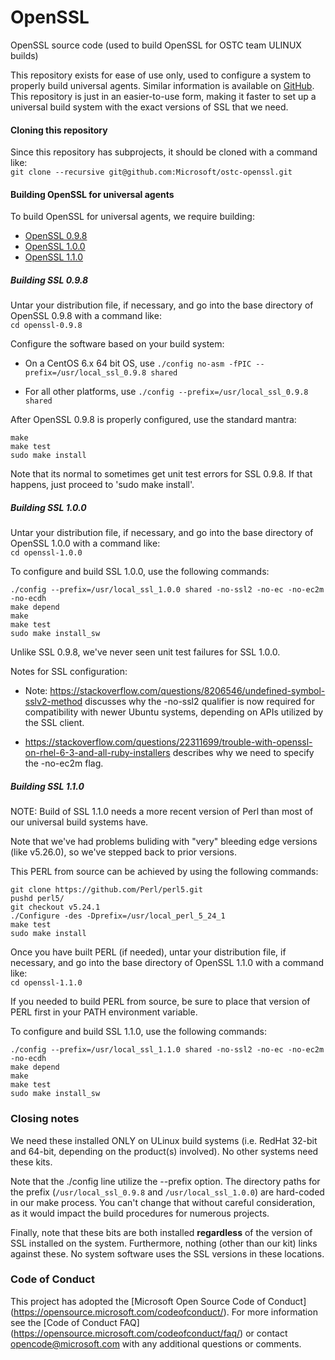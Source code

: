 # OpenSSL
OpenSSL source code (used to build OpenSSL for OSTC team ULINUX builds)

This repository exists for ease of use only, used to configure a system to
properly build universal agents. Similar information is available on
[GitHub](https://github.com/openssl/openssl.git).
This repository is just in an easier-to-use form, making it faster to set
up a universal build system with the exact versions of SSL that we need.


#### Cloning this repository

Since this repository has subprojects, it should be cloned with a command like:
<br>```git clone --recursive git@github.com:Microsoft/ostc-openssl.git```

#### Building OpenSSL for universal agents

To build OpenSSL for universal agents, we require building:

- [OpenSSL 0.9.8](https://github.com/Microsoft/ostc-openssl#building-ssl-098)
- [OpenSSL 1.0.0](https://github.com/Microsoft/ostc-openssl#building-ssl-100)
- [OpenSSL 1.1.0](https://github.com/Microsoft/ostc-openssl#building-ssl-110)

##### Building SSL 0.9.8

Untar your distribution file, if necessary, and go into the base
directory of OpenSSL 0.9.8 with a command like:<br>```cd openssl-0.9.8```

Configure the software based on your build system:

- On a CentOS 6.x 64 bit OS, use ```./config no-asm -fPIC --prefix=/usr/local_ssl_0.9.8 shared```

- For all other platforms, use ```./config --prefix=/usr/local_ssl_0.9.8 shared```

After OpenSSL 0.9.8 is properly configured, use the standard mantra:

```
make
make test
sudo make install
```

Note that its normal to sometimes get unit test errors for SSL 0.9.8.
If that happens, just proceed to 'sudo make install'.

##### Building SSL 1.0.0

Untar your distribution file, if necessary, and go into the base
directory of OpenSSL 1.0.0 with a command like:<br>```cd openssl-1.0.0```

To configure and build SSL 1.0.0, use the following commands:

```
./config --prefix=/usr/local_ssl_1.0.0 shared -no-ssl2 -no-ec -no-ec2m -no-ecdh
make depend
make
make test
sudo make install_sw
```

Unlike SSL 0.9.8, we've never seen unit test failures for SSL 1.0.0.

Notes for SSL configuration:

- Note: https://stackoverflow.com/questions/8206546/undefined-symbol-sslv2-method discusses why the -no-ssl2 qualifier is now required for compatibility with newer Ubuntu systems, depending on APIs utilized by the SSL client.

- https://stackoverflow.com/questions/22311699/trouble-with-openssl-on-rhel-6-3-and-all-ruby-installers describes why we need to specify the -no-ec2m flag.

##### Building SSL 1.1.0

NOTE: Build of SSL 1.1.0 needs a more recent version of Perl than most
of our universal build systems have.

Note that we've had problems buliding with "very" bleeding edge versions
(like v5.26.0), so we've stepped back to prior versions.

This PERL from source can be achieved by using the following commands:

```
git clone https://github.com/Perl/perl5.git 
pushd perl5/
git checkout v5.24.1
./Configure -des -Dprefix=/usr/local_perl_5_24_1
make test
sudo make install
```

Once you have built PERL (if needed), untar your distribution file,
if necessary, and go into the base directory of OpenSSL 1.1.0 with a
command like:<br>```cd openssl-1.1.0```

If you needed to build PERL from source, be sure to place that version
of PERL first in your PATH environment variable.

To configure and build SSL 1.1.0, use the following commands:

```
./config --prefix=/usr/local_ssl_1.1.0 shared -no-ssl2 -no-ec -no-ec2m -no-ecdh
make depend
make
make test
sudo make install_sw
```

### Closing notes

We need these installed ONLY on ULinux build systems
(i.e. RedHat 32-bit and 64-bit, depending on the product(s) involved).
No other systems need these kits.

Note that the ./config line utilize the --prefix option. The directory
paths for the prefix (```/usr/local_ssl_0.9.8``` and
```/usr/local_ssl_1.0.0```) are hard-coded in our make process.  You can't
change that without careful consideration, as it would impact the build
procedures for numerous projects.

Finally, note that these bits are both installed <b>regardless</b> of the
version of SSL installed on the system. Furthermore, nothing (other than
our kit) links against these. No system software uses the SSL versions
in these locations.

### Code of Conduct

This project has adopted the [Microsoft Open Source Code of Conduct]
(https://opensource.microsoft.com/codeofconduct/).  For more
information see the [Code of Conduct FAQ]
(https://opensource.microsoft.com/codeofconduct/faq/) or contact
[opencode@microsoft.com](mailto:opencode@microsoft.com) with any
additional questions or comments.
